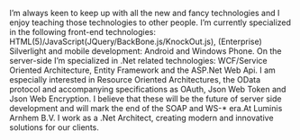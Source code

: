 I’m always keen to keep up with all the new and fancy technologies and I enjoy teaching those technologies to other people. I’m currently specialized in the following front-end technologies: HTML(5)/JavaScript(JQuery/BackBone.js/KnockOut.js), (Enterprise) Silverlight and mobile development: Android and Windows Phone. On the server-side I’m specialized in .Net related technologies: WCF/Service Oriented Architecture, Entity Framework and the ASP.Net Web Api. I am especially interested in Resource Oriented Architectures, the OData protocol and accompanying specifications as OAuth, Json Web Token and Json Web Encryption. I believe that these will be the future of server side development and will mark the end of the SOAP and WS-* era.At Luminis Arnhem B.V. I work as a .Net Architect, creating modern and innovative solutions for our clients.
